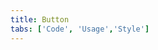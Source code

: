 ```yaml
---
title: Button
tabs: ['Code', 'Usage','Style']
---
```






<ComponentCode
    name="Primary button"
    component="button"
    variation="button--primary" 
    experimental="true"
    hasReactVersion="true"
    >
</ComponentCode>
<ComponentCode
    name="Secondary button"
    component="button"
    variation="button--secondary" 
    experimental="true"
    hasReactVersion="true"
    >
</ComponentCode>
<ComponentCode
    name="Tertiary button"
    component="button"
    variation="button--tertiary" 
    experimental="true"
    hasReactVersion="true"
    >
</ComponentCode>
<ComponentCode
    name="Ghost button"
    component="button"
    variation="button--ghost" 
    experimental="true"
    hasReactVersion="true"
    >
</ComponentCode>
<ComponentCode
    name="Danger button"
    component="button"
    variation="button--danger--primary" 
    experimental="true"
    hasReactVersion="true"
    >
</ComponentCode>
<ComponentCode
    name="Small primary button"
    component="button"
    variation="button--primary--small" 
    experimental="true"
    hasReactVersion="true"
    >
</ComponentCode>
<ComponentCode
    name="Small secondary button"
    component="button"
    variation="button--secondary--small" 
    experimental="true"
    hasReactVersion="true"
    >
</ComponentCode>
<ComponentCode
    name="Small tertiary button"
    component="button"
    variation="button--tertiary--small" 
    experimental="true"
    hasReactVersion="true"
    >
</ComponentCode>
<ComponentCode
    name="Small ghost button"
    component="button"
    variation="button--ghost--small" 
    experimental="true"
    hasReactVersion="true"
    >
</ComponentCode>
<ComponentCode
    name="Small danger button"
    component="button"
    variation="button--danger--primary--small" 
    experimental="true"
    hasReactVersion="true"
    >
</ComponentCode>
<ComponentDocs component="button" experimental="true"></ComponentDocs>
